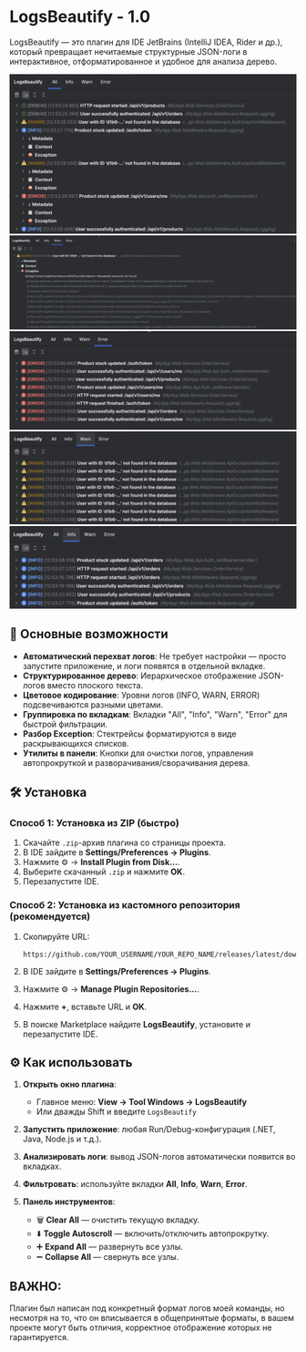 # LogsBeautify - 1.0

LogsBeautify — это плагин для IDE JetBrains (IntelliJ IDEA, Rider и др.), который превращает нечитаемые структурные JSON-логи в интерактивное, отформатированное и удобное для анализа дерево.

![Скриншот LogsBeautify](docs/main.png)
![Скриншот LogsBeautify](docs/expanded.png)
![Скриншот LogsBeautify](docs/error.png)
![Скриншот LogsBeautify](docs/warn.png)
![Скриншот LogsBeautify](docs/info.png)

## 🚀 Основные возможности

* **Автоматический перехват логов**: Не требует настройки — просто запустите приложение, и логи появятся в отдельной вкладке.
* **Структурированное дерево**: Иерархическое отображение JSON-логов вместо плоского текста.
* **Цветовое кодирование**: Уровни логов (INFO, WARN, ERROR) подсвечиваются разными цветами.
* **Группировка по вкладкам**: Вкладки "All", "Info", "Warn", "Error" для быстрой фильтрации.
* **Разбор Exception**: Стектрейсы форматируются в виде раскрывающихся списков.
* **Утилиты в панели**: Кнопки для очистки логов, управления автопрокруткой и разворачивания/сворачивания дерева.

## 🛠️ Установка

### Способ 1: Установка из ZIP (быстро)

1. Скачайте `.zip`-архив плагина со страницы проекта.
2. В IDE зайдите в **Settings/Preferences → Plugins**.
3. Нажмите ⚙️ → **Install Plugin from Disk...**.
4. Выберите скачанный `.zip` и нажмите **OK**.
5. Перезапустите IDE.

### Способ 2: Установка из кастомного репозитория (рекомендуется)

1. Скопируйте URL:

   ```
   https://github.com/YOUR_USERNAME/YOUR_REPO_NAME/releases/latest/download/updatePlugins.xml
   ```
2. В IDE зайдите в **Settings/Preferences → Plugins**.
3. Нажмите ⚙️ → **Manage Plugin Repositories...**.
4. Нажмите **+**, вставьте URL и **OK**.
5. В поиске Marketplace найдите **LogsBeautify**, установите и перезапустите IDE.

## ⚙️ Как использовать

1. **Открыть окно плагина**:

   * Главное меню: **View → Tool Windows → LogsBeautify**
   * Или дважды Shift и введите `LogsBeautify`
2. **Запустить приложение**: любая Run/Debug-конфигурация (.NET, Java, Node.js и т.д.).
3. **Анализировать логи**: вывод JSON-логов автоматически появится во вкладках.
4. **Фильтровать**: используйте вкладки **All**, **Info**, **Warn**, **Error**.
5. **Панель инструментов**:

   * 🗑️ **Clear All** — очистить текущую вкладку.
   * ⬇️ **Toggle Autoscroll** — включить/отключить автопрокрутку.
   * ➕ **Expand All** — развернуть все узлы.
   * ➖ **Collapse All** — свернуть все узлы.

## ВАЖНО:
Плагин был написан под конкретный формат логов моей команды, но несмотря на то, что он вписывается в общепринятые форматы, в вашем проекте могут быть отличия, корректное отображение которых не гарантируется.
